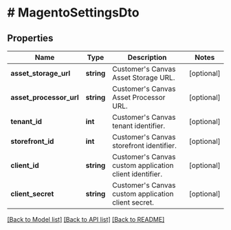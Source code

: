 # # MagentoSettingsDto

## Properties

Name | Type | Description | Notes
------------ | ------------- | ------------- | -------------
**asset_storage_url** | **string** | Customer&#39;s Canvas Asset Storage URL. | [optional]
**asset_processor_url** | **string** | Customer&#39;s Canvas Asset Processor URL. | [optional]
**tenant_id** | **int** | Customer&#39;s Canvas tenant identifier. | [optional]
**storefront_id** | **int** | Customer&#39;s Canvas storefront identifier. | [optional]
**client_id** | **string** | Customer&#39;s Canvas custom application client identifier. | [optional]
**client_secret** | **string** | Customer&#39;s Canvas custom application client secret. | [optional]

[[Back to Model list]](../../README.md#models) [[Back to API list]](../../README.md#endpoints) [[Back to README]](../../README.md)
